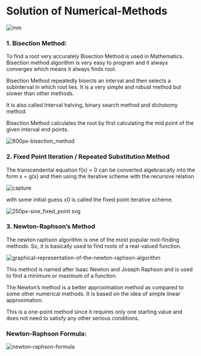# Solution of Numerical-Methods

![mm](https://user-images.githubusercontent.com/37344605/48907043-8e9aa180-ee90-11e8-8e4c-a6e3097b0c0e.jpg)



### 1. Bisection Method:

To find a root very accurately Bisection Method is used in Mathematics. Bisection method algorithm is very easy to program and it always converges which means it always finds root.

Bisection Method repeatedly bisects an interval and then selects a subinterval in which root lies. It is a very simple and robust method but slower than other methods.

It is also called Interval halving, binary search method and dichotomy method.

Bisection Method calculates the root by first calculating the mid point of the given interval end points.

![800px-bisection_method](https://user-images.githubusercontent.com/37344605/48907652-4c725f80-ee92-11e8-8b2d-e73cac3e97dd.png)






### 2. Fixed Point Iteration / Repeated Substitution Method

The transcendental equation f(x) = 0 can be converted algebraically into the form x = g(x) and then using the iterative scheme with the recursive relation 

![capture](https://user-images.githubusercontent.com/37344605/48908814-9f014b00-ee95-11e8-93ed-90e46fddb11c.PNG)



with some initial guess x0  is called the fixed point iterative scheme.


![250px-sine_fixed_point svg](https://user-images.githubusercontent.com/37344605/48907829-dae6e100-ee92-11e8-8166-20c3f71cadc8.png)





### 3.  Newton-Raphson’s Method
The newton raphson algorithm is one of the most popular root-finding methods. So, it is basically used to find roots of a real-valued function.


![graphical-representation-of-the-newton-raphson-algorithm](https://user-images.githubusercontent.com/37344605/48908155-b808fc80-ee93-11e8-9e2e-0875283b8232.png)



This method is named after Isaac Newton and Joseph Raphson and is used to find a minimum or maximum of a function.

The Newton’s method is a better approximation method as compared to some other numerical methods. It is based on the idea of simple linear approximation.

This is a one-point method since it requires only one starting value and does not need to satisfy any other serious conditions.

### Newton-Raphson Formula:

   ![newton-raphson-formula](https://user-images.githubusercontent.com/37344605/48908165-bb03ed00-ee93-11e8-8b2c-824769d95b42.png)






